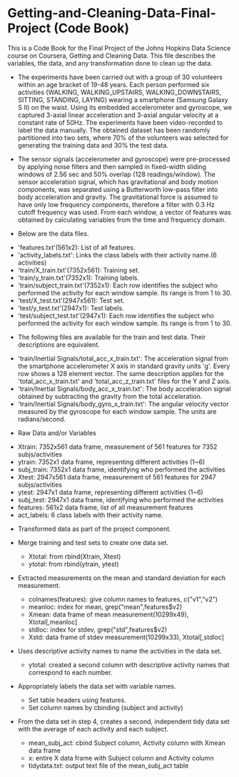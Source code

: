Getting-and-Cleaning-Data-Final-Project (Code Book)
=======================================
This is a Code Book for the Final Project of the Johns Hopkins Data Science course on Coursera, Getting and Cleaning Data.
This file describes the variables, the data, and any transformation done to clean up the data.

* The experiments have been carried out with a group of 30 volunteers within an age bracket of 19-48 years. Each person performed six activities (WALKING, WALKING_UPSTAIRS, WALKING_DOWNSTAIRS, SITTING, STANDING, LAYING) wearing a smartphone (Samsung Galaxy S II) on the waist. Using its embedded accelerometer and gyroscope, we captured 3-axial linear acceleration and 3-axial angular velocity at a constant rate of 50Hz. The experiments have been video-recorded to label the data manually. The obtained dataset has been randomly partitioned into two sets, where 70% of the volunteers was selected for generating the training data and 30% the test data. 
* The sensor signals (accelerometer and gyroscope) were pre-processed by applying noise filters and then sampled in fixed-width sliding windows of 2.56 sec and 50% overlap (128 readings/window). The sensor acceleration signal, which has gravitational and body motion components, was separated using a Butterworth low-pass filter into body acceleration and gravity. The gravitational force is assumed to have only low frequency components, therefore a filter with 0.3 Hz cutoff frequency was used. From each window, a vector of features was obtained by calculating variables from the time and frequency domain. 

* Below are the data files.

 - 'features.txt'(561x2): List of all features.
 - 'activity_labels.txt': Links the class labels with their activity name.(6 activities)
 - 'train/X_train.txt'(7352x561): Training set.
 - 'train/y_train.txt'(7352x1): Training labels.
 - 'train/subject_train.txt'(7352x1): Each row identifies the subject who performed the activity for each window sample. Its range is from 1 to 30. 
 - 'test/X_test.txt'(2947x561): Test set.
 - 'test/y_test.txt'(2947x1): Test labels. 
 - 'test/subject_test.txt'(2947x1): Each row identifies the subject who performed the activity for each window sample. Its range is from 1 to 30. 

* The following files are available for the train and test data. Their descriptions are equivalent. 

 - 'train/Inertial Signals/total_acc_x_train.txt': The acceleration signal from the smartphone accelerometer X axis in standard gravity units 'g'. Every row shows a 128 element vector. The same description applies for the 'total_acc_x_train.txt' and 'total_acc_z_train.txt' files for the Y and Z axis. 
 - 'train/Inertial Signals/body_acc_x_train.txt': The body acceleration signal obtained by subtracting the gravity from the total acceleration. 
 - 'train/Inertial Signals/body_gyro_x_train.txt': The angular velocity vector measured by the gyroscope for each window sample. The units are radians/second. 

* Raw Data and/or Variables

 - Xtrain: 7352x561 data frame, measurement of 561 features for 7352 subjs/activities
 - ytrain: 7352x1 data frame, representing different activities (1~6)
 - subj_train: 7352x1 data frame, identifying who performed the activities
 - Xtest: 2947x561 data frame, measurement of 561 features for 2947 subjs/activities
 - ytest: 2947x1 data frame, representing different activities (1~6)
 - subj_test: 2947x1 data frame, identifying who performed the activities	
 - features: 561x2 data frame, list of all measurement features
 - act_labels: 6 class labels with their activity name.

* Transformed data as part of the project component.
 - Merge training and test sets to create one data set.
   - Xtotal: from rbind(Xtrain, Xtest)
    - ytotal: from rbind(ytrain, ytest)

 - Extracted measurements on the mean and standard deviation for each measurement.
   - colnames(features): give column names to features, c("v1","v2")
    - meanloc: index for mean, grep("mean",features$v2)
    - Xmean: data frame of mean measurement(10299x49), Xtotal[,meanloc]
    - stdloc: index for stdev, grep("std",features$v2)
    - Xstd: data frame of stdev measurement(10299x33), Xtotal[,stdloc]
  
 - Uses descriptive activity names to name the activities in the data set.
   - ytotal: created a second column with descriptive activity names that correspond to each number.

 - Appropriately labels the data set with variable names.
   - Set table headers using features.
    - Set column names by cbinding (subject and activity)

 - From the data set in step 4, creates a second, independent tidy data set with the average of each activity and each subject.
   - mean_subj_act: cbind Subject column, Activity column with Xmean data frame
    - x: entire X data frame with Subject column and Activity column
    - tidydata.txt: output text file of the mean_subj_act table

